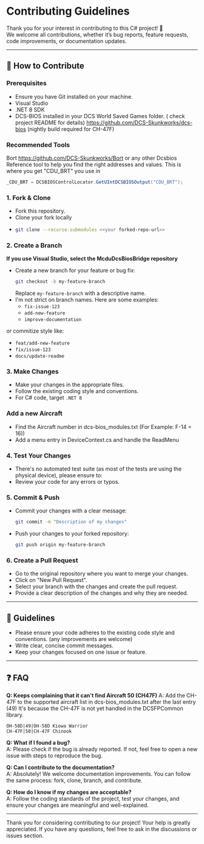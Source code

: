 ﻿# Contributing Guidelines

Thank you for your interest in contributing to this C# project! 🎉  
We welcome all contributions, whether it’s bug reports, feature requests, code improvements, or documentation updates.

---

## 🚀 How to Contribute

### Prerequisites
- Ensure you have Git installed on your machine.
- Visual Studio
- .NET 8 SDK
- DCS-BIOS installed in your DCS World Saved Games folder. ( check project README for details)
https://github.com/DCS-Skunkworks/dcs-bios (nightly build required for CH-47F)

### Recommended Tools
Bort https://github.com/DCS-Skunkworks/Bort or any other Dcsbios Reference tool to help you find the right addresses and values.
This is where you get "CDU_BRT" you use in 
```csharp
_CDU_BRT = DCSBIOSControlLocator.GetUIntDCSBIOSOutput("CDU_BRT");
```

### 1. Fork & Clone
- Fork this repository.
- Clone your fork locally
- ```bash
  git clone --recurse-submodules <<your forked-repo-url>>
  ```

### 2. Create a Branch
**If you use Visual Studio, select the McduDcsBiosBridge repository**
- Create a new branch for your feature or bug fix:
  ```bash
  git checkout -b my-feature-branch
  ```
  Replace `my-feature-branch` with a descriptive name.
- I'm not strict on branch names. Here are some examples:
  - `fix-issue-123`
  - `add-new-feature`
  - `improve-documentation`

or commitize style like:
  - `feat/add-new-feature`
  - `fix/issue-123`
  - `docs/update-readme`

### 3. Make Changes
- Make your changes in the appropriate files.
- Follow the existing coding style and conventions.
- For C# code, target `.NET 8`

### Add a new Aircraft
- Find the Aircraft number in dcs-bios_modules.txt (For Example: F-14 = 16))
- Add a menu entry in DeviceContext.cs and handle the ReadMenu

### 4. Test Your Changes
- There's no automated test suite (as most of the tests are using the physical device), please ensure to:
- Review your code for any errors or typos.

### 5. Commit & Push
- Commit your changes with a clear message:

  ```bash
  git commit -m "Description of my changes"
  ```
- Push your changes to your forked repository:
  ```bash
  git push origin my-feature-branch
  ```

### 6. Create a Pull Request
- Go to the original repository where you want to merge your changes.
- Click on "New Pull Request".
- Select your branch with the changes and create the pull request.
- Provide a clear description of the changes and why they are needed.

---

## 📝 Guidelines

- Please ensure your code adheres to the existing code style and conventions. (any improvements are welcome)
- Write clear, concise commit messages.
- Keep your changes focused on one issue or feature.

---

## ❓ FAQ

**Q: Keeps complaining that it can't find Aircraft 50 (CH47F)**
A: Add the CH-47F to the supported aircraft list in dcs-bios_modules.txt after the last entry (49)
It's because the CH-47F is not yet handled in the DCSFPCommon library.
```
OH-58D|49|OH-58D Kiowa Warrior
CH-47F|50|CH-47F Chinook
```

**Q: What if I found a bug?**  
A: Please check if the bug is already reported. If not, feel free to open a new issue with steps to reproduce the bug.

**Q: Can I contribute to the documentation?**  
A: Absolutely! We welcome documentation improvements. You can follow the same process: fork, clone, branch, and contribute.

**Q: How do I know if my changes are acceptable?**  
A: Follow the coding standards of the project, test your changes, and ensure your changes are meaningful and well-explained.

---

Thank you for considering contributing to our project! Your help is greatly appreciated. If you have any questions, feel free to ask in the discussions or issues section.
